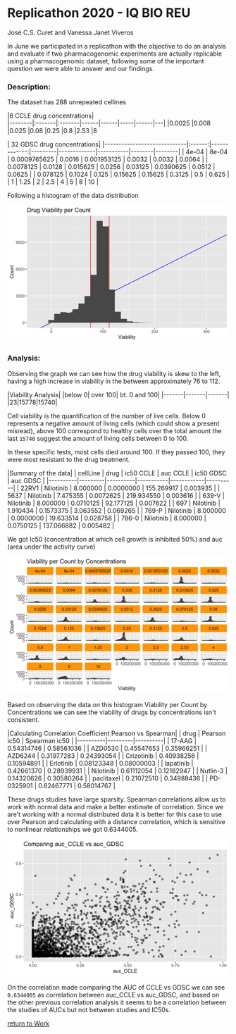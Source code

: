 Replicathon 2020 - IQ BIO REU
================
José C.S. Curet and Vanessa Janet Viveros

In June we participated in a replicathon with the objective to do an analysis and evaluate if two pharmacogenomic experiments are actually replicable using a pharmacogenomic dataset, following some of the important question we were able to answer and our findings.


### Description:

The dataset has 288 unrepeated cellines

|8 CCLE drug concentrations|        
|--------|:-------|:-------|------|------|-----|------|---|
|0.0025  |0.008  |0.025  |0.08  |0.25  |0.8  |2.53  |8  

| 32 GDSC drug concentrations|
|-----------------------------|:------:|-------------:|---------|-------------|-----------|--------|--------|
| 4e-04                       |  8e-04 | 0.0009765625 | 0.0016  | 0.001953125 | 0.0032    | 0.0032 | 0.0064 |
| 0.0078125                   | 0.0128 |     0.015625 | 0.0256  | 0.03125     | 0.0390625 | 0.0512 | 0.0625 |
| 0.078125                    | 0.1024 |        0.125 | 0.15625 | 0.15625     | 0.3125    | 0.5    | 0.625  |
| 1                           | 1.25   | 2            | 2.5     | 4           | 5         | 8      | 10     |


Following a histogram of the data distribution

![](replicathon_2020_hist.png)

### Analysis:

Observing the graph we can see how the drug viability is skew to the left, having a high increase in viability in the between approximately 76 to 112.

|Viability Analysis|
|below 0| over 100| bt. 0 and 100|
|-------|-------|-------|
|23|15778|15740|

Cell viability is the quantification of the number of live cells. Below 0 represents a negative amount of living cells (which could show a present misread), above 100 correspond to healthy cells over the total amount the last `15740` suggest the amount of living cells between 0 to 100.

In these specific tests, most cells died around 100. If they passed 100, they were most resistant to the drug treatment.

|Summary of the data|
| cellLine |    drug   | ic50 CCLE | auc CCLE  | ic50 GDSC  | auc GDSC |
|----------|---------|----------|-----------|------------|----------|
| 22RV1    | Nilotinib | 8.000000  | 0.0000000 | 155.269917 | 0.003935 |
| 5637     | Nilotinib | 7.475355  | 0.0072625 | 219.934550 | 0.003616 |
| 639-V    | Nilotinib | 8.000000  | 0.0710125 | 92.177125  | 0.007622 |
| 697      | Nilotinib | 1.910434  | 0.1573375 | 3.063552   | 0.069265 |
| 769-P    | Nilotinib | 8.000000  | 0.0000000 | 19.633514  | 0.028758 |
| 786-0    | Nilotinib | 8.000000  | 0.0750125 | 137.066882 | 0.005482 |

We got Ic50 (concentration at which cell growth is inhibited 50%) and auc (area under the activity curve)

![](replicathon_2020_hist2.png)

Based on observing the data on this histogram Viability  per Count by Concentrations we can see the viability of drugs by concentrations isn't consistent.


|Calculating Correlation Coefficient Pearson vs Spearman|
| drug |    Pearson ic50   | Spearman ic50 |
|----------|---------|----------|
| 17-AAG     | 0.54314746 | 0.58561036 |
| AZD0530    | 0.45547653 | 0.35966251 |
| AZD6244    | 0.31977283 | 0.24393054 |
| Crizotinib | 0.40938256 | 0.10594891 |
| Erlotinib  | 0.08123348 | 0.08000003 |
| lapatinib  | 0.42661370 | 0.28939931 |
| Nilotinib  | 0.61112054 | 0.12182947 |
| Nutlin-3   | 0.14320626 | 0.30580264 |
| paclitaxel | 0.21072510 | 0.34988436 |
| PD-0325901 | 0.62467771 | 0.58014767 |

These drugs studies have large sparsity. Spearman correlations allow us to work with normal data and make a better estimate of correlation. Since we are't working with a normal distributed data it is better for this case to use over Pearson and calculating with a distance correlation, which is sensitive to nonlinear relationships we got 0.6344005.

![](replicathon_2020_plot.png)

On the correlation made comparing the AUC of CCLE vs GDSC we can see  `0.6344005` as correlation between auc_CCLE vs auc_GDSC, and based on the other previous correlation analysis it seems to be a correlation between the studies of AUCs but not between studies and IC50s.














[return to Work](./)
